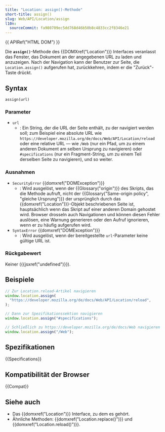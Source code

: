 ```yaml
---
title: "Location: assign()-Methode"
short-title: assign()
slug: Web/API/Location/assign
l10n:
  sourceCommit: fa980709ec5dd768d46b50b8c4833cc2f8346e21
---
```


{{ APIRef("HTML DOM") }}

Die **`assign()`**-Methode des {{DOMXref("Location")}} Interfaces veranlasst das Fenster, das Dokument an der angegebenen URL zu laden und anzuzeigen. Nach der Navigation kann der Benutzer zur Seite, die `Location.assign()` aufgerufen hat, zurückkehren, indem er die "Zurück"-Taste drückt.

## Syntax

```js-nolint
assign(url)
```

### Parameter

- `url`
  - : Ein String, der die URL der Seite enthält, zu der navigiert werden soll; zum Beispiel eine absolute URL wie `https://developer.mozilla.org/de/docs/Web/API/Location/reload` oder eine relative URL — wie `/Web` (nur ein Pfad, um zu einem anderen Dokument am selben Ursprung zu navigieren) oder `#specifications` (nur ein Fragment-String, um zu einem Teil derselben Seite zu navigieren), und so weiter.

### Ausnahmen

- `SecurityError` {{domxref("DOMException")}}
  - : Wird ausgelöst, wenn der {{Glossary("origin")}} des Skripts, das die Methode aufruft, nicht der {{Glossary("Same-origin policy", "gleiche Ursprung")}} der ursprünglich durch das {{domxref("Location")}}-Objekt beschriebenen Seite ist, hauptsächlich wenn das Skript auf einer anderen Domain gehostet wird. Browser drosseln auch Navigationen und können diesen Fehler auslösen, eine Warnung generieren oder den Aufruf ignorieren, wenn er zu häufig aufgerufen wird.
- `SyntaxError` {{domxref("DOMException")}}
  - : Wird ausgelöst, wenn der bereitgestellte `url`-Parameter keine gültige URL ist.

### Rückgabewert

Keiner ({{jsxref("undefined")}}).

## Beispiele

```js
// Zur Location.reload-Artikel navigieren
window.location.assign(
  "https://developer.mozilla.org/de/docs/Web/API/Location/reload",
);

// Dann zur Spezifikationssektion navigieren
window.location.assign("#specifications");

// Schließlich zu https://developer.mozilla.org/de/docs/Web navigieren
window.location.assign("/Web");
```

## Spezifikationen

{{Specifications}}

## Kompatibilität der Browser

{{Compat}}

## Siehe auch

- Das {{domxref("Location")}} Interface, zu dem es gehört.
- Ähnliche Methoden: {{domxref("Location.replace()")}} und
  {{domxref("Location.reload()")}}.
